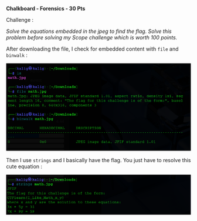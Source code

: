 **Chalkboard - Forensics - 30 Pts**

Challenge :

*Solve the equations embedded in the jpeg to find the flag. Solve this problem before solving my Scope challenge which is worth 100 points.*


After downloading the file, I check for embedded content with `file` and `binwalk` :

![](https://github.com/Kaalig/CTFLearn-Writeups/blob/48c6b358424fb37a4f4d415446bef444a1cb4588/images/Pasted%20image%2020250714212334.png)

Then I use `strings`  and I basically have the flag. You just have to resolve this cute equation :

![](https://github.com/Kaalig/CTFLearn-Writeups/blob/48c6b358424fb37a4f4d415446bef444a1cb4588/images/Pasted%20image%2020250714212358.png)
